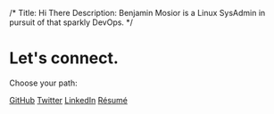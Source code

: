 /*
Title: Hi There
Description: Benjamin Mosior is a Linux SysAdmin in pursuit of that sparkly DevOps.
*/


<h1 class="splash-head">Let's connect.</h1>
<p class="splash-subhead">
    Choose your path:
</p>
<p>
    <a target="_blank" href="https://github.com/bemosior/" class="pure-button pure-button-primary"><i class="fa fa-github"></i>GitHub</a>
    <a target="_blank" href="https://twitter.com/BenjaminMosior" class="pure-button pure-button-primary"><i class="fa fa-twitter"></i>Twitter</a>
    <a target="_blank" href="https://www.linkedin.com/pub/benjamin-mosior/49/352/826/" class="pure-button pure-button-primary"><i class="fa fa-linkedin-square"></i>LinkedIn</a>
	<a target="_blank" href="Resume-Mosior.pdf" class="pure-button pure-button-primary"><i class="fa fa-file"></i>Résumé</a>
</p>
